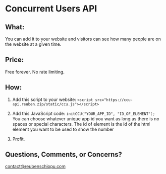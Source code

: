 # Concurrent Users API

## What:

You can add it to your website and visitors can see how many people are on the website at a given time.

## Price:

Free forever. No rate limiting.

## How:

1) Add this script to your website:
`<script src="https://ccu-api.reuben.zip/static/ccu.js"></script>`

2) Add this JavaScript code: `initCCU("YOUR_APP_ID", "ID_OF_ELEMENT");` You can choose whatever unique app id you want as long as there is no spaces or special characters. The id of element is the id of the html element you want to be used to show the number

3) Profit.

## Questions, Comments, or Concerns?
contact@reubenschiopu.com